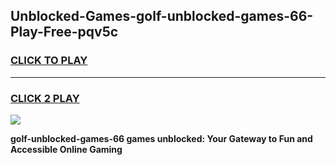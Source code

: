 
## Unblocked-Games-golf-unblocked-games-66-Play-Free-pqv5c
<h3>
<a href="https://premium76.site?title=golf-unblocked-games-66&ref=10A">CLICK TO PLAY</a></h3>
<hr>

<h3>
<a href="https://premium76.site?title=golf-unblocked-games-66&ref=10A">CLICK 2 PLAY</a>
  
</h3>

<a href="https://premium76.site?title=golf-unblocked-games-66&ref=10A"><img src="https://clearcache.store/games.png"></a>


**golf-unblocked-games-66 games unblocked: Your Gateway to Fun and Accessible Online Gaming**
